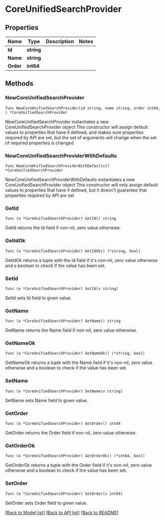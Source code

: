 # CoreUnifiedSearchProvider

## Properties

Name | Type | Description | Notes
------------ | ------------- | ------------- | -------------
**Id** | **string** |  | 
**Name** | **string** |  | 
**Order** | **int64** |  | 

## Methods

### NewCoreUnifiedSearchProvider

`func NewCoreUnifiedSearchProvider(id string, name string, order int64, ) *CoreUnifiedSearchProvider`

NewCoreUnifiedSearchProvider instantiates a new CoreUnifiedSearchProvider object
This constructor will assign default values to properties that have it defined,
and makes sure properties required by API are set, but the set of arguments
will change when the set of required properties is changed

### NewCoreUnifiedSearchProviderWithDefaults

`func NewCoreUnifiedSearchProviderWithDefaults() *CoreUnifiedSearchProvider`

NewCoreUnifiedSearchProviderWithDefaults instantiates a new CoreUnifiedSearchProvider object
This constructor will only assign default values to properties that have it defined,
but it doesn't guarantee that properties required by API are set

### GetId

`func (o *CoreUnifiedSearchProvider) GetId() string`

GetId returns the Id field if non-nil, zero value otherwise.

### GetIdOk

`func (o *CoreUnifiedSearchProvider) GetIdOk() (*string, bool)`

GetIdOk returns a tuple with the Id field if it's non-nil, zero value otherwise
and a boolean to check if the value has been set.

### SetId

`func (o *CoreUnifiedSearchProvider) SetId(v string)`

SetId sets Id field to given value.


### GetName

`func (o *CoreUnifiedSearchProvider) GetName() string`

GetName returns the Name field if non-nil, zero value otherwise.

### GetNameOk

`func (o *CoreUnifiedSearchProvider) GetNameOk() (*string, bool)`

GetNameOk returns a tuple with the Name field if it's non-nil, zero value otherwise
and a boolean to check if the value has been set.

### SetName

`func (o *CoreUnifiedSearchProvider) SetName(v string)`

SetName sets Name field to given value.


### GetOrder

`func (o *CoreUnifiedSearchProvider) GetOrder() int64`

GetOrder returns the Order field if non-nil, zero value otherwise.

### GetOrderOk

`func (o *CoreUnifiedSearchProvider) GetOrderOk() (*int64, bool)`

GetOrderOk returns a tuple with the Order field if it's non-nil, zero value otherwise
and a boolean to check if the value has been set.

### SetOrder

`func (o *CoreUnifiedSearchProvider) SetOrder(v int64)`

SetOrder sets Order field to given value.



[[Back to Model list]](../README.md#documentation-for-models) [[Back to API list]](../README.md#documentation-for-api-endpoints) [[Back to README]](../README.md)


